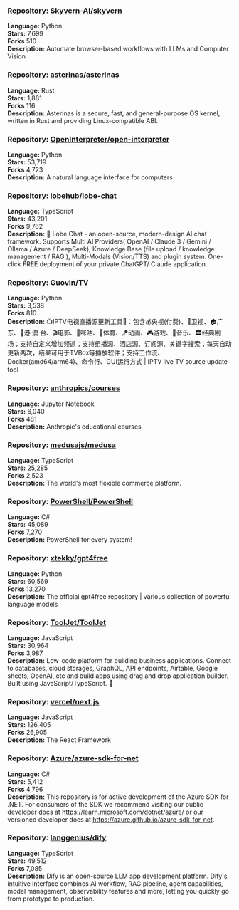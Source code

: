 ### **Repository:** [Skyvern-AI/skyvern](https://github.com/Skyvern-AI/skyvern)  

**Language:** Python  
**Stars:** 7,699  
**Forks** 510  
**Description:** Automate browser-based workflows with LLMs and Computer Vision  

### **Repository:** [asterinas/asterinas](https://github.com/asterinas/asterinas)  

**Language:** Rust  
**Stars:** 1,881  
**Forks** 116  
**Description:** Asterinas is a secure, fast, and general-purpose OS kernel, written in Rust and providing Linux-compatible ABI.  

### **Repository:** [OpenInterpreter/open-interpreter](https://github.com/OpenInterpreter/open-interpreter)  

**Language:** Python  
**Stars:** 53,719  
**Forks** 4,723  
**Description:** A natural language interface for computers  

### **Repository:** [lobehub/lobe-chat](https://github.com/lobehub/lobe-chat)  

**Language:** TypeScript  
**Stars:** 43,201  
**Forks** 9,762  
**Description:** 🤯 Lobe Chat - an open-source, modern-design AI chat framework. Supports Multi AI Providers( OpenAI / Claude 3 / Gemini / Ollama / Azure / DeepSeek), Knowledge Base (file upload / knowledge management / RAG ), Multi-Modals (Vision/TTS) and plugin system. One-click FREE deployment of your private ChatGPT/ Claude application.  

### **Repository:** [Guovin/TV](https://github.com/Guovin/TV)  

**Language:** Python  
**Stars:** 3,538  
**Forks** 810  
**Description:** 📺IPTV电视直播源更新工具🚀：包含💰央视(付费)、📡卫视、🏠广东、🌊港·澳·台、🎬电影、🎥咪咕、🏀体育、🪁动画、🎮游戏、🎵音乐、🏛经典剧场；支持自定义增加频道；支持组播源、酒店源、订阅源、关键字搜索；每天自动更新两次，结果可用于TVBox等播放软件；支持工作流、Docker(amd64/arm64)、命令行、GUI运行方式 | IPTV live TV source update tool  

### **Repository:** [anthropics/courses](https://github.com/anthropics/courses)  

**Language:** Jupyter Notebook  
**Stars:** 6,040  
**Forks** 481  
**Description:** Anthropic's educational courses  

### **Repository:** [medusajs/medusa](https://github.com/medusajs/medusa)  

**Language:** TypeScript  
**Stars:** 25,285  
**Forks** 2,523  
**Description:** The world's most flexible commerce platform.  

### **Repository:** [PowerShell/PowerShell](https://github.com/PowerShell/PowerShell)  

**Language:** C#  
**Stars:** 45,089  
**Forks** 7,270  
**Description:** PowerShell for every system!  

### **Repository:** [xtekky/gpt4free](https://github.com/xtekky/gpt4free)  

**Language:** Python  
**Stars:** 60,569  
**Forks** 13,270  
**Description:** The official gpt4free repository | various collection of powerful language models  

### **Repository:** [ToolJet/ToolJet](https://github.com/ToolJet/ToolJet)  

**Language:** JavaScript  
**Stars:** 30,964  
**Forks** 3,987  
**Description:** Low-code platform for building business applications. Connect to databases, cloud storages, GraphQL, API endpoints, Airtable, Google sheets, OpenAI, etc and build apps using drag and drop application builder. Built using JavaScript/TypeScript. 🚀  

### **Repository:** [vercel/next.js](https://github.com/vercel/next.js)  

**Language:** JavaScript  
**Stars:** 126,405  
**Forks** 26,905  
**Description:** The React Framework  

### **Repository:** [Azure/azure-sdk-for-net](https://github.com/Azure/azure-sdk-for-net)  

**Language:** C#  
**Stars:** 5,412  
**Forks** 4,796  
**Description:** This repository is for active development of the Azure SDK for .NET. For consumers of the SDK we recommend visiting our public developer docs at https://learn.microsoft.com/dotnet/azure/ or our versioned developer docs at https://azure.github.io/azure-sdk-for-net.  

### **Repository:** [langgenius/dify](https://github.com/langgenius/dify)  

**Language:** TypeScript  
**Stars:** 49,512  
**Forks** 7,085  
**Description:** Dify is an open-source LLM app development platform. Dify's intuitive interface combines AI workflow, RAG pipeline, agent capabilities, model management, observability features and more, letting you quickly go from prototype to production.  

